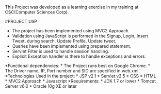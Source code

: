This Project was developed as a learning exercise in my training at CSC(Computer Sciences Corp).

#PROJECT USP

* The project has been implemented using MVC2 Approach.
* Validation using JavaScript is performed in the Signup, Login, Insert Tweet, during search, Update Profile, Update tweet.
* Queries have been implemented using prepared statement.
* Servlet Filter is used to handle session handling.
* Explicit Exception handler is there to handle exceptions and errors.

*Functional dependencies:
    * The Project runs best on Google Chrome.
    * The Driver name, IP, Port number and SID are specified in web.xml.
*Technologies Used in the project:
    * JSP v2.1
    * Servlet v2.5
    * CSS
    * HTML
    * MVC2 Approach
    * Javascript
*Requirements:
    * JDK 1.7 or lower
    * Tomcat Server v6.0
    * Oracle 10g XE or later